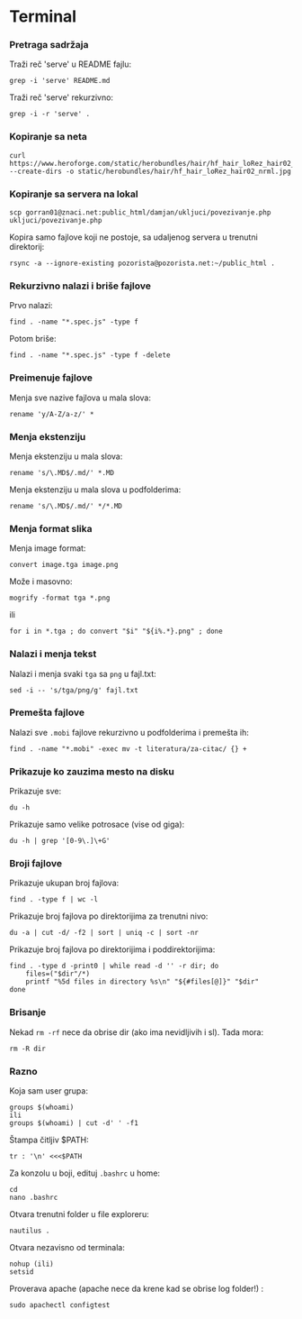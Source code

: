 # Terminal

### Pretraga sadržaja

Traži reč 'serve' u README fajlu:

```
grep -i 'serve' README.md
```

Traži reč 'serve' rekurzivno:

```
grep -i -r 'serve' .
```

### Kopiranje sa neta

```
curl https://www.heroforge.com/static/herobundles/hair/hf_hair_loRez_hair02_nrml.jpg --create-dirs -o static/herobundles/hair/hf_hair_loRez_hair02_nrml.jpg
```

### Kopiranje sa servera na lokal

```
scp gorran01@znaci.net:public_html/damjan/ukljuci/povezivanje.php ukljuci/povezivanje.php
```

Kopira samo fajlove koji ne postoje, sa udaljenog servera u trenutni direktorij:

```
rsync -a --ignore-existing pozorista@pozorista.net:~/public_html .
```

### Rekurzivno nalazi i briše fajlove

Prvo nalazi:
```
find . -name "*.spec.js" -type f
```

Potom briše:
```
find . -name "*.spec.js" -type f -delete
```

### Preimenuje fajlove

Menja sve nazive fajlova u mala slova:
```
rename 'y/A-Z/a-z/' *
```

### Menja ekstenziju

Menja ekstenziju u mala slova:
```
rename 's/\.MD$/.md/' *.MD
```

Menja ekstenziju u mala slova u podfolderima:
```
rename 's/\.MD$/.md/' */*.MD
```

### Menja format slika

Menja image format:
```
convert image.tga image.png
```
Može i masovno:
```
mogrify -format tga *.png  
```
ili
```
for i in *.tga ; do convert "$i" "${i%.*}.png" ; done
```

### Nalazi i menja tekst

Nalazi i menja svaki `tga` sa `png` u fajl.txt:
```
sed -i -- 's/tga/png/g' fajl.txt
```

### Premešta fajlove

Nalazi sve `.mobi` fajlove rekurzivno u podfolderima i premešta ih:
```
find . -name "*.mobi" -exec mv -t literatura/za-citac/ {} +
```

### Prikazuje ko zauzima mesto na disku

Prikazuje sve:
```
du -h
```

Prikazuje samo velike potrosace (vise od giga):
```
du -h | grep '[0-9\.]\+G'
```

### Broji fajlove

Prikazuje ukupan broj fajlova:
```
find . -type f | wc -l
```

Prikazuje broj fajlova po direktorijima za trenutni nivo:
```
du -a | cut -d/ -f2 | sort | uniq -c | sort -nr
```

Prikazuje broj fajlova po direktorijima i poddirektorijima:
```
find . -type d -print0 | while read -d '' -r dir; do
    files=("$dir"/*)
    printf "%5d files in directory %s\n" "${#files[@]}" "$dir"
done
```

### Brisanje

Nekad `rm -rf` nece da obrise dir (ako ima nevidljivih i sl). Tada mora:

```
rm -R dir
```

### Razno

Koja sam user grupa:
```
groups $(whoami)
ili
groups $(whoami) | cut -d' ' -f1
```

Štampa čitljiv $PATH:
```
tr : '\n' <<<$PATH
```

Za konzolu u boji, edituj `.bashrc` u home:
```
cd
nano .bashrc
```

Otvara trenutni folder u file exploreru:
```
nautilus .
```

Otvara nezavisno od terminala:
```
nohup (ili)
setsid
```

Proverava apache (apache nece da krene kad se obrise log folder!) :
```
sudo apachectl configtest
```
